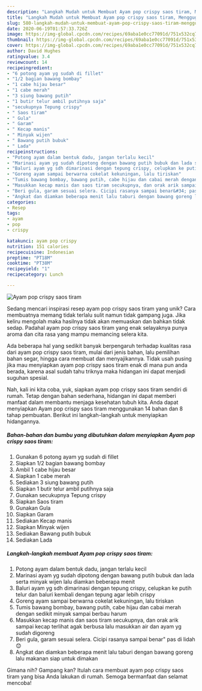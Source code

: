 ```yaml
---
description: "Langkah Mudah untuk Membuat Ayam pop crispy saos tiram, Menggugah Selera"
title: "Langkah Mudah untuk Membuat Ayam pop crispy saos tiram, Menggugah Selera"
slug: 580-langkah-mudah-untuk-membuat-ayam-pop-crispy-saos-tiram-menggugah-selera
date: 2020-06-19T01:57:33.726Z
image: https://img-global.cpcdn.com/recipes/69aba1e0cc77091d/751x532cq70/ayam-pop-crispy-saos-tiram-foto-resep-utama.jpg
thumbnail: https://img-global.cpcdn.com/recipes/69aba1e0cc77091d/751x532cq70/ayam-pop-crispy-saos-tiram-foto-resep-utama.jpg
cover: https://img-global.cpcdn.com/recipes/69aba1e0cc77091d/751x532cq70/ayam-pop-crispy-saos-tiram-foto-resep-utama.jpg
author: David Hughes
ratingvalue: 3.4
reviewcount: 14
recipeingredient:
- "6 potong ayam yg sudah di fillet"
- "1/2 bagian bawang bombay"
- "1 cabe hijau besar"
- "1 cabe merah"
- "3 siung bawang putih"
- "1 butir telur ambil putihnya saja"
- "secukupnya Tepung crispy"
- " Saos tiram"
- " Gula"
- " Garam"
- " Kecap manis"
- " Minyak wijen"
- " Bawang putih bubuk"
- " Lada"
recipeinstructions:
- "Potong ayam dalam bentuk dadu, jangan terlalu kecil"
- "Marinasi ayam yg sudah dipotong dengan bawang putih bubuk dan lada serta minyak wijen lalu diamkan beberapa menit"
- "Baluri ayam yg sdh dimarinasi dengan tepung crispy, celupkan ke putih telur dan baluri kembali dengan tepung agar lebih crispy"
- "Goreng ayam sampai berwarna cokelat kekuningan, lalu tiriskan"
- "Tumis bawang bombay, bawang putih, cabe hijau dan cabai merah dengan sedikit minyak sampai berbau harum"
- "Masukkan kecap manis dan saos tiram secukupnya, dan orak arik sampai kecap terlihat agak berbusa lalu masukkan air dan ayam yg sudah digoreng"
- "Beri gula, garam sesuai selera. Cicipi rasanya sampai benar&#34; pas di lidah😊"
- "Angkat dan diamkan beberapa menit lalu taburi dengan bawang goreng lalu makanan siap untuk dimakan"
categories:
- Resep
tags:
- ayam
- pop
- crispy

katakunci: ayam pop crispy 
nutrition: 151 calories
recipecuisine: Indonesian
preptime: "PT18M"
cooktime: "PT38M"
recipeyield: "1"
recipecategory: Lunch

---
```



![Ayam pop crispy saos tiram](https://img-global.cpcdn.com/recipes/69aba1e0cc77091d/751x532cq70/ayam-pop-crispy-saos-tiram-foto-resep-utama.jpg)

Sedang mencari inspirasi resep ayam pop crispy saos tiram yang unik? Cara membuatnya memang tidak terlalu sulit namun tidak gampang juga. Jika keliru mengolah maka hasilnya tidak akan memuaskan dan bahkan tidak sedap. Padahal ayam pop crispy saos tiram yang enak selayaknya punya aroma dan cita rasa yang mampu memancing selera kita.

Ada beberapa hal yang sedikit banyak berpengaruh terhadap kualitas rasa dari ayam pop crispy saos tiram, mulai dari jenis bahan, lalu pemilihan bahan segar, hingga cara membuat dan menyajikannya. Tidak usah pusing jika mau menyiapkan ayam pop crispy saos tiram enak di mana pun anda berada, karena asal sudah tahu triknya maka hidangan ini dapat menjadi suguhan spesial.




Nah, kali ini kita coba, yuk, siapkan ayam pop crispy saos tiram sendiri di rumah. Tetap dengan bahan sederhana, hidangan ini dapat memberi manfaat dalam membantu menjaga kesehatan tubuh kita. Anda dapat menyiapkan Ayam pop crispy saos tiram menggunakan 14 bahan dan 8 tahap pembuatan. Berikut ini langkah-langkah untuk menyiapkan hidangannya.

<!--inarticleads1-->

##### Bahan-bahan dan bumbu yang dibutuhkan dalam menyiapkan Ayam pop crispy saos tiram:

1. Gunakan 6 potong ayam yg sudah di fillet
1. Siapkan 1/2 bagian bawang bombay
1. Ambil 1 cabe hijau besar
1. Siapkan 1 cabe merah
1. Sediakan 3 siung bawang putih
1. Siapkan 1 butir telur ambil putihnya saja
1. Gunakan secukupnya Tepung crispy
1. Siapkan  Saos tiram
1. Gunakan  Gula
1. Siapkan  Garam
1. Sediakan  Kecap manis
1. Siapkan  Minyak wijen
1. Sediakan  Bawang putih bubuk
1. Sediakan  Lada




<!--inarticleads2-->

##### Langkah-langkah membuat Ayam pop crispy saos tiram:

1. Potong ayam dalam bentuk dadu, jangan terlalu kecil
1. Marinasi ayam yg sudah dipotong dengan bawang putih bubuk dan lada serta minyak wijen lalu diamkan beberapa menit
1. Baluri ayam yg sdh dimarinasi dengan tepung crispy, celupkan ke putih telur dan baluri kembali dengan tepung agar lebih crispy
1. Goreng ayam sampai berwarna cokelat kekuningan, lalu tiriskan
1. Tumis bawang bombay, bawang putih, cabe hijau dan cabai merah dengan sedikit minyak sampai berbau harum
1. Masukkan kecap manis dan saos tiram secukupnya, dan orak arik sampai kecap terlihat agak berbusa lalu masukkan air dan ayam yg sudah digoreng
1. Beri gula, garam sesuai selera. Cicipi rasanya sampai benar&#34; pas di lidah😊
1. Angkat dan diamkan beberapa menit lalu taburi dengan bawang goreng lalu makanan siap untuk dimakan




Gimana nih? Gampang kan? Itulah cara membuat ayam pop crispy saos tiram yang bisa Anda lakukan di rumah. Semoga bermanfaat dan selamat mencoba!
